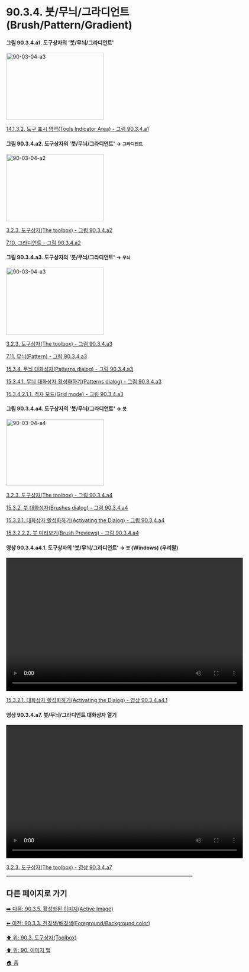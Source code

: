 # 90.3.4. 붓/무늬/그라디언트(Brush/Pattern/Gradient)

<a id="90-03-04-a1"></a>

#### 그림 90.3.4.a1. 도구상자의 '붓/무늬/그라디언트'
<img width="264" height="181" alt="90-03-04-a3" src="https://github.com/wonder13662/gimp/assets/15767104/43215714-8479-4a14-8f54-3daffdb5fcda" />

[14.1.3.2. 도구 표시 영역(Tools Indicator Area) - 그림 90.3.4.a1](./14-01-03-02-tools_indicator_area.md#90-03-04-a1)

<a id="90-03-04-a2"></a>

#### 그림 90.3.4.a2. 도구상자의 '붓/무늬/그라디언트' → `그라디언트`
<img width="264" height="181" alt="90-03-04-a2" src="https://github.com/wonder13662/gimp/assets/15767104/f0f3242f-006c-417b-8d6b-82044636c631" />

[3.2.3. 도구상자(The toolbox) - 그림 90.3.4.a2](./03-02-03-the-toolbox.md#90-03-04-a2)

[7.10. 그라디언트 - 그림 90.3.4.a2](./07-10-gradients.md#90-03-04-a2)

<a id="90-03-04-a3"></a>

#### 그림 90.3.4.a3. 도구상자의 '붓/무늬/그라디언트' → `무늬`
<img width="264" height="181" alt="90-03-04-a3" src="https://github.com/wonder13662/gimp/assets/15767104/2eb5399d-e741-48c7-ae76-c1d8277c4b08" />

[3.2.3. 도구상자(The toolbox) - 그림 90.3.4.a3](./03-02-03-the-toolbox.md#90-03-04-a3)

[7.11. 무늬(Pattern) - 그림 90.3.4.a3](./07-11-patterns.md#90-03-04-a3)

[15.3.4. 무늬 대화상자(Patterns dialog) - 그림 90.3.4.a3](./15-03-04-00-patterns_dialog.md#90-03-04-a3)

[15.3.4.1. 무늬 대화상자 활성화하기(Patterns dialog) - 그림 90.3.4.a3](./15-03-04-01-activating_the_dialog.md#90-03-04-a3)

[15.3.4.2.1.1. 격자 모드(Grid mode) - 그림 90.3.4.a3](./15-03-04-02-01-01-grid_mode.md#90-03-04-a3)

<a id="90-03-04-a4"></a>

#### 그림 90.3.4.a4. 도구상자의 '붓/무늬/그라디언트' → `붓`
<img width="264" height="181" alt="90-03-04-a4" src="https://github.com/user-attachments/assets/47474ccc-83f4-4d78-874e-a545a245fe6b" />

[3.2.3. 도구상자(The toolbox) - 그림 90.3.4.a4](./03-02-03-the-toolbox.md#90-03-04-a4)

[15.3.2. 붓 대화상자(Brushes dialog) - 그림 90.3.4.a4](./15-03-02-00-brushes-dialog.md#90-03-04-a4)

[15.3.2.1. 대화상자 활성화하기(Activating the Dialog) - 그림 90.3.4.a4](./15-03-02-01-activating_the_dialog.md#90-03-04-a4)

[15.3.2.2.2. 붓 미리보기(Brush Previews) - 그림 90.3.4.a4](./15-03-02-02-02-brush_previews.md#90-03-04-a4)

<a id="90-03-04-a4-01"></a>

#### 영상 90.3.4.a4.1. 도구상자의 '붓/무늬/그라디언트' → `붓` (Windows) (우리말)
<video controls="controls" width="640" height="360" src="https://github.com/user-attachments/assets/ca39b58f-72d0-45cd-8761-d3c42c5dcd9e"></video>

[15.3.2.1. 대화상자 활성화하기(Activating the Dialog) - 영상 90.3.4.a4.1](./15-03-02-01-activating_the_dialog.md#90-03-04-a4-01)

<a id="90-03-04-a7"></a>

#### 영상 90.3.4.a7. 붓/무늬/그라디언트 대화상자 열기
<video controls="controls" width="640" height="360" src="https://github.com/wonder13662/gimp/assets/15767104/06e78030-2328-4850-8822-8f78700a80af"></video>

[3.2.3. 도구상자(The toolbox) - 영상 90.3.4.a7](./03-02-03-the-toolbox.md#90-03-04-a7)

<a comment="TODO 영상 90.3.4.a7은 어떤 대화상자를 여는 것인지 명확하지 않습니다. 다른 영상으로 교체뒤 삭제되어야 합니다."></a>

***

## 다른 페이지로 가기
[➡️ 다음: 90.3.5. 활성화된 이미지(Active Image)](./90-03-05-active_image.md)

[⬅️ 이전: 90.3.3. 전경색/배경색(Foreground/Background color)](./90-03-03-foreground_color_n_background_color.md)

[⬆️ 위: 90.3. 도구상자(Toolbox)](./90-03-00-toolbox.md)

[⬆️ 위: 90. 이미지 맵](./90-00-image-map.md)

[🏠 홈](./00-home.md)
